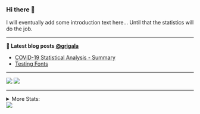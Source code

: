 ### Hi there 👋

I will eventually add some introduction text here... Until that the statistics will do the job. 

<!--
**grigala/grigala** is a ✨ _special_ ✨ repository because its `README.md` (this file) appears on your GitHub profile.

Here are some ideas to get you started:

- 🔭 I’m currently working on ...
- 🌱 I’m currently learning ...
- 👯 I’m looking to collaborate on ...
- 🤔 I’m looking for help with ...
- 💬 Ask me about ...
- 📫 How to reach me: ...
- 😄 Pronouns: ...
- ⚡ Fun fact: ...
-->

---

**📕 Latest blog posts [@grigala](https://grigala.github.io/blog/)**
<!-- BLOG-POST-LIST:START -->
- [COVID-19 Statistical Analysis - Summary](https://grigala.github.io/posts/2020/03/covid-19/)
- [Testing Fonts](https://grigala.github.io/posts/2019/12/testing-fonts/)
<!-- BLOG-POST-LIST:END -->

 ---
 
![](https://grigala-stats.vercel.app/api?username=grigala&count_private=true&show_icons=true&line_height=21&title_color=009930&icon_color=009930) ![](https://grigala-stats.vercel.app/api/top-langs/?username=grigala&layout=compact&title_color=009930)

<!-- images are not the same line
<p align = "center">
    <img src="https://github-readme-stats.vercel.app/api?username=grigala&count_private=true&show_icons=true&theme=dark&line_height=33" width="48%">
    <img src="https://github-readme-stats.vercel.app/api/top-langs/?username=grigala&layout=compact&theme=dark" width="48%">
</p> -->

---
<details>
<summary> More Stats: </summary>
  
<!--START_SECTION:waka-->
📊 **This Week I Spent My Time On** 

```text
⌚︎ Time Zone: Europe/Zurich

💬 Programming Languages: 
Java                     4 hrs 18 mins       ███████████░░░░░░░░░░░░░░   44.21% 
Go                       2 hrs 32 mins       ██████░░░░░░░░░░░░░░░░░░░   26.14% 
Markdown                 1 hr 18 mins        ███░░░░░░░░░░░░░░░░░░░░░░   13.49% 
CSS                      28 mins             █░░░░░░░░░░░░░░░░░░░░░░░░   4.87% 
TypeScript               22 mins             █░░░░░░░░░░░░░░░░░░░░░░░░   3.93%

🔥 Editors: 
IntelliJ                 6 hrs 43 mins       █████████████████░░░░░░░░   69.08% 
WebStorm                 2 hrs 5 mins        █████░░░░░░░░░░░░░░░░░░░░   21.53% 
GoLand                   45 mins             ██░░░░░░░░░░░░░░░░░░░░░░░   7.78% 
VS Code                  9 mins              ░░░░░░░░░░░░░░░░░░░░░░░░░   1.61%

💻 Operating System: 
Windows                  8 hrs 7 mins        ████████████████████░░░░░   83.4% 
Linux                    1 hr 27 mins        ███░░░░░░░░░░░░░░░░░░░░░░   14.99% 
Mac                      9 mins              ░░░░░░░░░░░░░░░░░░░░░░░░░   1.61%

```

**I Mostly Code in C++** 

```text
C++                      2 repos             ██░░░░░░░░░░░░░░░░░░░░░░░   9.09% 
Python                   2 repos             ██░░░░░░░░░░░░░░░░░░░░░░░   9.09% 
Java                     2 repos             ██░░░░░░░░░░░░░░░░░░░░░░░   9.09% 
Scala                    2 repos             ██░░░░░░░░░░░░░░░░░░░░░░░   9.09% 
TeX                      2 repos             ██░░░░░░░░░░░░░░░░░░░░░░░   9.09%

```



<!--END_SECTION:waka-->

![My Code::Stats history graph](https://codestats-readme.wegfan.cn/history-graph/grigala)
---
</details>

<img src="https://komarev.com/ghpvc/?username=grigala&color=009930"/>

<!-- an additional pinned repositiroes -->
<!-- ![ReadMe Card](https://grigala-stats.vercel.app/api/pin/?username=grigala&repo=3DMMDepthFitting&title_color=008800) -->
